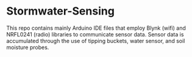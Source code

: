 # Stormwater-Sensing

This repo contains mainly Arduino IDE files that employ Blynk (wifi) and NRFL0241 (radio) libraries to communicate sensor data. Sensor data is accumulated through the use of tipping buckets, water sensor, and soil moisture probes.
